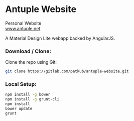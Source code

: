 Antuple Website
===============

Personal Website  
www.antuple.net

A Material Design Lite webapp backed by AngularJS.

### Download / Clone:

Clone the repo using Git:

```bash
git clone https://gitlab.com/patkub/antuple-website.git
```

### Local Setup:
```bash
npm install -g bower
npm install -g grunt-cli
npm install
bower update
grunt
```
